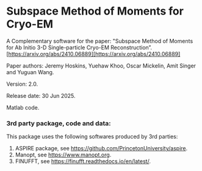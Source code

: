 # Subspace Method of Moments for Cryo-EM

A Complementary software for the paper: "Subspace Method of Moments for Ab Initio 3-D Single-particle Cryo-EM Reconstruction”. [https://arxiv.org/abs/2410.06889][https://arxiv.org/abs/2410.06889]

Paper authors: Jeremy Hoskins, Yuehaw Khoo, Oscar Mickelin, Amit Singer and Yuguan Wang.

Version: 2.0.

Release date: 30 Jun 2025.

Matlab code.


### 3rd party package, code and data:
This package uses the following softwares produced by 3rd parties:
1.	ASPIRE package, see https://github.com/PrincetonUniversity/aspire. 
2.	Manopt, see https://www.manopt.org.
3.	FINUFFT, see https://finufft.readthedocs.io/en/latest/.
   




